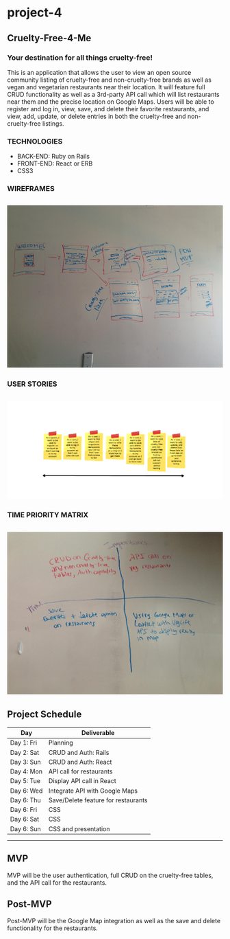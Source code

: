 # project-4

## **Cruelty-Free-4-Me**
### **Your destination for all things cruelty-free!** 

This is an application that allows the user to view an open source community listing of cruelty-free and non-cruelty-free brands as well as vegan and vegetarian restaurants near their location. It will feature full CRUD functionality as well as a 3rd-party API call which will list restaurants near them and the precise location on Google Maps. Users will be able to register and log in, view, save, and delete their favorite restaurants, and view, add, update, or delete entries in both the cruelty-free and non-cruelty-free listings.


### **TECHNOLOGIES**
- BACK-END: Ruby on Rails
- FRONT-END: React or ERB
- CSS3 

### **WIREFRAMES**
![img](./images/unnamed-1.jpg)
----------------------------
### **USER STORIES**
![User stories](./images/Screen%20Shot%202017-10-06%20at%204.00.59%20PM.png)
---------------------------------
### **TIME PRIORITY MATRIX**
![img](https://github.com/lp1020/project-4/blob/master/images/unnamed-2.jpg)
---------------------------------
## **Project Schedule**

|  Day | Deliverable | 
|---|---|
|Day 1: Fri| Planning |
|Day 2: Sat| CRUD and Auth: Rails |
|Day 3: Sun| CRUD and Auth: React |
|Day 4: Mon| API call for restaurants |
|Day 5: Tue| Display API call in React |
|Day 6: Wed| Integrate API with Google Maps |
|Day 6: Thu| Save/Delete feature for restaurants |
|Day 6: Fri| CSS |
|Day 6: Sat| CSS |
|Day 6: Sun| CSS and presentation |
---------------------------------
## **MVP**

MVP will be the user authentication, full CRUD on the cruelty-free tables, and the API call for the restaurants.

## **Post-MVP**

Post-MVP will be the Google Map integration as well as the save and delete functionality for the restaurants.
